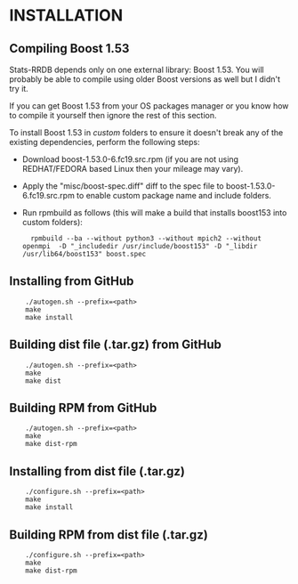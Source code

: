INSTALLATION
=========

Compiling Boost 1.53
---------
Stats-RRDB depends only on one external library: Boost 1.53. You will probably be
able to compile using older Boost versions as well but I didn't try it.

If you can get Boost 1.53 from your OS packages manager or you know how to compile
it yourself then ignore the rest of this section.

To install Boost 1.53 in *custom* folders to ensure it doesn't break any of the
existing dependencies, perform the following steps:

* Download boost-1.53.0-6.fc19.src.rpm (if you are not using REDHAT/FEDORA based Linux 
then your mileage may vary).

* Apply the "misc/boost-spec.diff" diff to the spec file to boost-1.53.0-6.fc19.src.rpm 
to enable custom package name and include folders.

* Run rpmbuild as follows (this will make a build that installs boost153 into custom folders):

		rpmbuild --ba --without python3 --without mpich2 --without openmpi  -D "_includedir /usr/include/boost153" -D "_libdir /usr/lib64/boost153" boost.spec


Installing from GitHub
---------
		./autogen.sh --prefix=<path>
		make
		make install

Building dist file (.tar.gz) from GitHub
---------
		./autogen.sh --prefix=<path>
		make
		make dist
		
Building RPM from GitHub
---------
		./autogen.sh --prefix=<path>
		make
		make dist-rpm
		
Installing from dist file (.tar.gz)
---------
		./configure.sh --prefix=<path>
		make
		make install
		
Building RPM from dist file (.tar.gz)
---------
		./configure.sh --prefix=<path>
		make
		make dist-rpm

